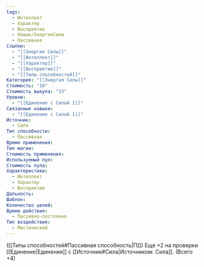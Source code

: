 ```yaml
---
tags:
  - Интеллект
  - Характер
  - Восприятие
  - Навык/ЭнергияСилы
  - Пассивная
Ссылки:
  - "[[Энергия Силы]]"
  - "[[Интеллект]]"
  - "[[Характер]]"
  - "[[Восприятие]]"
  - "[[Типы способностей]]"
Категория: "[[Энергия Силы]]"
Стоимость: "10"
Стоимость выкупа: "15"
Уровни:
  - "[[Единение с Силой 1]]"
Связанные навыки:
  - "[[Единение с Силой 1]]"
Источник:
  - Сила
Тип способности:
  - Пассивная
Время применения: 
Тип магии: 
Стоимость применения: 
Используемый пул: 
Стоимость пула: 
Характеристики:
  - Интеллект
  - Характер
  - Восприятие
Дальность: 
Шаблон: 
Количество целей: 
Время действия:
  - Пассивно-постоянно
Тип воздействия:
  - Мистический
---
```

([[Типы способностей#Пассивная способность|П]]) Еще +2 на проверки [[Единение|Единения]] с [[Источник#Сила|Источником: Сила]]. (Всего +4)